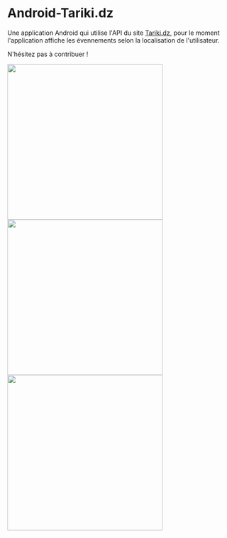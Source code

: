 # Android-Tariki.dz
Une application Android qui utilise l'API du site <a href="http://tariki.dz/">Tariki.dz</a>, pour le moment l'application affiche les évennements selon la localisation de l'utilisateur.

N'hésitez pas à contribuer !

<img src="http://image.noelshack.com/fichiers/2016/34/1471944471-screenshot-20160822-183301.png" width="350"/>
<img src="http://image.noelshack.com/fichiers/2016/34/1471944481-screenshot-20160822-183312.png" width="350"/>
<img src="http://image.noelshack.com/fichiers/2016/34/1471944728-screenshot-20160822-183519.png" width="350"/>

